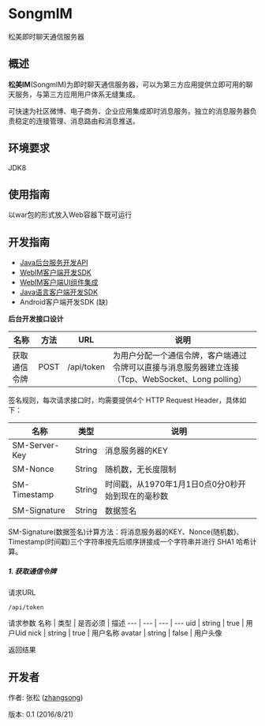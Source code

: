 # SongmIM
松美即时聊天通信服务器

## 概述

**松美IM**(SongmIM)为即时聊天通信服务器，可以为第三方应用提供立即可用的聊天服务，与第三方应用用户体系无缝集成。

可快速为社区微博、电子商务、企业应用集成即时消息服务。独立的消息服务器负责稳定的连接管理、消息路由和消息推送。

## 环境要求

JDK8

## 使用指南

以war包的形式放入Web容器下既可运行

## 开发指南

+ [Java后台服务开发API](https://github.com/songzigw/songm.im.backstage.java)
+ [WebIM客户端开发SDK](https://github.com/songzigw/songm.webim)
+ [WebIM客户端UI组件集成](https://github.com/songzigw/songm.webim.ui)
+ [Java语言客户端开发SDK](https://github.com/songzigw/songm.im.java)
+ Android客户端开发SDK (缺)

**后台开发接口设计**

名称 | 方法 | URL | 说明
--- | --- | --- | ---
获取通信令牌 | POST | /api/token | 为用户分配一个通信令牌，客户端通过令牌可以直接与消息服务器建立连接（Tcp、WebSocket、Long polling）

签名规则，每次请求接口时，均需要提供4个 HTTP Request Header，具体如下：

名称 | 类型 | 说明
--- | --- | ---
SM-Server-Key | String | 消息服务器的KEY
SM-Nonce | String | 随机数，无长度限制
SM-Timestamp | String | 时间戳，从1970年1月1日0点0分0秒开始到现在的毫秒数
SM-Signature | String | 数据签名

SM-Signature(数据签名)计算方法：将消息服务器的KEY、Nonce(随机数)、Timestamp(时间戳)三个字符串按先后顺序拼接成一个字符串并进行 SHA1 哈希计算。

##### 1. 获取通信令牌

请求URL
```
/api/token
```

请求参数
名称 | 类型 | 是否必须 | 描述
--- | --- | --- | ---
uid | string | true | 用户Uid
nick | string | true | 用户名称
avatar | string | false | 用户头像

返回结果


## 开发者

作者: 张松 ([zhangsong](mailto:songzigw@163.com)) 

版本: 0.1 (2016/8/21)

